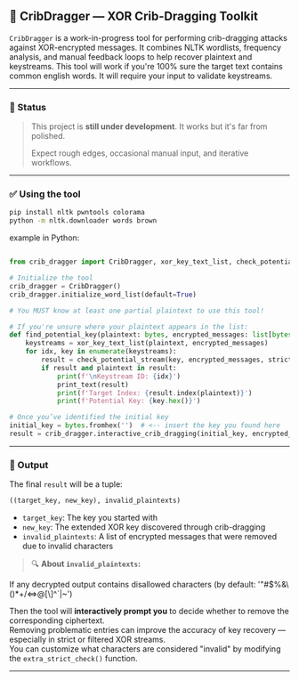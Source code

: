 
## 🧠 CribDragger — XOR Crib-Dragging Toolkit

`CribDragger` is a work-in-progress tool for performing crib-dragging attacks against XOR-encrypted messages. It combines NLTK wordlists, frequency analysis, and manual feedback loops to help recover plaintext and keystreams. This tool will work if you're 100% sure the target text contains common english words. It will require your input to validate keystreams. 

---

### 🚧 Status

> This project is **still under development**. It works but it's far from polished.
>  
> Expect rough edges, occasional manual input, and iterative workflows.

---

### ✅ Using the tool

```bash
pip install nltk pwntools colorama
python -m nltk.downloader words brown
```

example in Python:

```python

from crib_dragger import CribDragger, xor_key_text_list, check_potential_stream, print_text

# Initialize the tool
crib_dragger = CribDragger()
crib_dragger.initialize_word_list(default=True)

# You MUST know at least one partial plaintext to use this tool!

# If you're unsure where your plaintext appears in the list:
def find_potential_key(plaintext: bytes, encrypted_messages: list[bytes]):
    keystreams = xor_key_text_list(plaintext, encrypted_messages)
    for idx, key in enumerate(keystreams):
        result = check_potential_stream(key, encrypted_messages, strict=True)
        if result and plaintext in result:
            print(f'\nKeystream ID: {idx}')
            print_text(result)
            print(f'Target Index: {result.index(plaintext)}')
            print(f'Potential Key: {key.hex()}')

# Once you’ve identified the initial key
initial_key = bytes.fromhex('')  # <-- insert the key you found here
result = crib_dragger.interactive_crib_dragging(initial_key, encrypted_messages)


```


---

### 🧾 Output

The final `result` will be a tuple:

```python
((target_key, new_key), invalid_plaintexts)
```

- `target_key`: The key you started with  
- `new_key`: The extended XOR key discovered through crib-dragging  
- `invalid_plaintexts`: A list of encrypted messages that were removed due to invalid characters

> 🔍 **About `invalid_plaintexts`:**  

If any decrypted output contains disallowed characters (by default:  '"#$%&\\()*+/<=>@[\\]^`|~')

Then the tool will **interactively prompt you** to decide whether to remove the corresponding ciphertext.  
Removing problematic entries can improve the accuracy of key recovery — especially in strict or filtered XOR streams.  
You can customize what characters are considered "invalid" by modifying the `extra_strict_check()` function.

---

